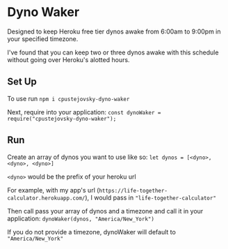 # Dyno Waker

Designed to keep Heroku free tier dynos awake from 6:00am to 9:00pm in your specified timezone.

I've found that you can keep two or three dynos awake with this schedule without going over Heroku's alotted hours.

## Set Up

To use run `npm i cpustejovsky-dyno-waker`

Next, require into your application:
`const dynoWaker = require("cpustejovsky-dyno-waker");`

## Run

Create an array of dynos you want to use like so:
`let dynos = [<dyno>, <dyno>, <dyno>]`

`<dyno>` would be the prefix of your heroku url

For example, with my app's url (`https://life-together-calculator.herokuapp.com/`), I would pass in `"life-together-calculator"`

Then call pass your array of dynos and a timezone and call it in your application:
`dynoWaker(dynos, "America/New_York")`

If you do not provide a timezone, dynoWaker will default to `"America/New_York"`
